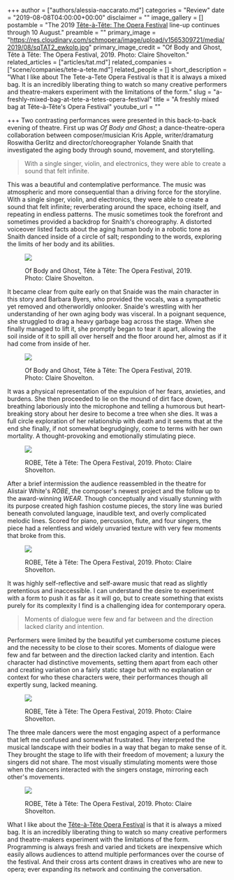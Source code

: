 +++
author = ["authors/alessia-naccarato.md"]
categories = "Review"
date = "2019-08-08T04:00:00+00:00"
disclaimer = ""
image_gallery = []
postamble = "The 2019 [Tête-à-Tête: The Opera Festival](https://www.tete-a-tete.org.uk/festival-calendar-at-a-glance-2018/) line-up continues through 10 August."
preamble = ""
primary_image = "https://res.cloudinary.com/schmopera/image/upload/v1565309721/media/2019/08/sqTAT2_ewkolp.jpg"
primary_image_credit = "Of Body and Ghost, Tête à Tête: The Opera Festival, 2019. Photo: Claire Shovelton."
related_articles = ["articles/tat.md"]
related_companies = ["scene/companies/tete-a-tete.md"]
related_people = []
short_description = "What I like about The Tete-a-Tete Opera Festival is that it is always a mixed bag. It is an incredibly liberating thing to watch so many creative performers and theatre-makers experiment with the limitations of the form."
slug = "a-freshly-mixed-bag-at-tete-a-tetes-opera-festival"
title = "A freshly mixed bag at Tête-à-Tête's Opera Festival"
youtube_url = ""

+++
Two contrasting performances were presented in this back-to-back evening of theatre. First up was _Of Body and Ghost_; a dance-theatre-opera collaboration between composer/musician Kris Apple, writer/dramaturg Roswitha Gerlitz and director/choreographer Yolande Snaith that investigated the aging body through sound, movement, and storytelling.

>With a single singer, violin, and electronics, they were able to create a sound that felt infinite.

This was a beautiful and contemplative performance. The music was atmospheric and more consequential than a driving force for the storyline. With a single singer, violin, and electronics, they were able to create a sound that felt infinite; reverberating around the space, echoing itself, and repeating in endless patterns. The music sometimes took the forefront and sometimes provided a backdrop for Snaith's choreography. A distorted voiceover listed facts about the aging human body in a robotic tone as Snaith danced inside of a circle of salt; responding to the words, exploring the limits of her body and its abilities.

<figure data-type="image">

![](https://res.cloudinary.com/schmopera/image/upload/v1565309846/media/2019/08/48471134777_4a66508c67_o_hs4c2z.jpg)

<figcaption>Of Body and Ghost, Tête à Tête: The Opera Festival, 2019. Photo: Claire Shovelton.</figcaption>

</figure>

It became clear from quite early on that Snaide was the main character in this story and Barbara Byers, who provided the vocals, was a sympathetic yet removed and otherworldly onlooker. Snaide's wrestling with her understanding of her own aging body was visceral. In a poignant sequence, she struggled to drag a heavy garbage bag across the stage. When she finally managed to lift it, she promptly began to tear it apart, allowing the soil inside of it to spill all over herself and the floor around her, almost as if it had come from inside of her.

<figure data-type="image">

![](https://res.cloudinary.com/schmopera/image/upload/v1565309835/media/2019/08/48471134337_28b16cdd9d_o_zuivvf.jpg)

<figcaption>Of Body and Ghost, Tête à Tête: The Opera Festival, 2019. Photo: Claire Shovelton.</figcaption>

</figure>

It was a physical representation of the expulsion of her fears, anxieties, and burdens. She then proceeded to lie on the mound of dirt face down, breathing laboriously into the microphone and telling a humorous but heart-breaking story about her desire to become a tree when she dies. It was a full circle exploration of her relationship with death and it seems that at the end she finally, if not somewhat begrudgingly, come to terms with her own mortality. A thought-provoking and emotionally stimulating piece.

<figure data-type="image">

![](https://res.cloudinary.com/schmopera/image/upload/v1565309812/media/2019/08/48472625197_9fdabefd93_o_arepxj.jpg)

<figcaption>ROBE, Tête à Tête: The Opera Festival, 2019. Photo: Claire Shovelton.</figcaption>

</figure>

After a brief intermission the audience reassembled in the theatre for Alistair White's _ROBE_, the composer's newest project and the follow up to the award-winning _WEAR_. Though conceptually and visually stunning with its purpose created high fashion costume pieces, the story line was buried beneath convoluted language, inaudible text, and overly complicated melodic lines. Scored for piano, percussion, flute, and four singers, the piece had a relentless and widely unvaried texture with very few moments that broke from this.

<figure data-type="image">

![](https://res.cloudinary.com/schmopera/image/upload/v1565309801/media/2019/08/48472625112_53df06fc91_o_jgzprg.jpg)

<figcaption>ROBE, Tête à Tête: The Opera Festival, 2019. Photo: Claire Shovelton.</figcaption>

</figure>

It was highly self-reflective and self-aware music that read as slightly pretentious and inaccessible. I can understand the desire to experiment with a form to push it as far as it will go, but to create something that exists purely for its complexity I find is a challenging idea for contemporary opera.

>Moments of dialogue were few and far between and the direction lacked clarity and intention.

Performers were limited by the beautiful yet cumbersome costume pieces and the necessity to be close to their scores. Moments of dialogue were few and far between and the direction lacked clarity and intention. Each character had distinctive movements, setting them apart from each other and creating variation on a fairly static stage but with no explanation or context for who these characters were, their performances though all expertly sung, lacked meaning.

<figure data-type="image">

![](https://res.cloudinary.com/schmopera/image/upload/v1565309790/media/2019/08/48472478406_470b1774dc_o_npc9na.jpg)

<figcaption>ROBE, Tête à Tête: The Opera Festival, 2019. Photo: Claire Shovelton.</figcaption>

</figure>

The three male dancers were the most engaging aspect of a performance that left me confused and somewhat frustrated. They interpreted the musical landscape with their bodies in a way that began to make sense of it. They brought the stage to life with their freedom of movement; a luxury the singers did not share. The most visually stimulating moments were those when the dancers interacted with the singers onstage, mirroring each other's movements.

<figure data-type="image">

![](https://res.cloudinary.com/schmopera/image/upload/v1565309778/media/2019/08/48472623237_3482679e05_o_hyzlkr.jpg)

<figcaption>ROBE, Tête à Tête: The Opera Festival, 2019. Photo: Claire Shovelton.</figcaption>

</figure>

What I like about the [Tête-à-Tête Opera Festival](https://www.tete-a-tete.org.uk/festival-calendar-at-a-glance-2018/) is that it is always a mixed bag. It is an incredibly liberating thing to watch so many creative performers and theatre-makers experiment with the limitations of the form. Programming is always fresh and varied and tickets are inexpensive which easily allows audiences to attend multiple performances over the course of the festival. And their cross arts content draws in creatives who are new to opera; ever expanding its network and continuing the conversation.